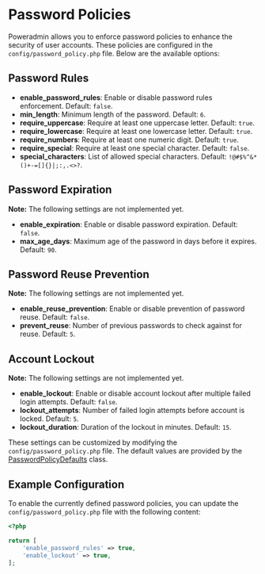 # Password Policies

Poweradmin allows you to enforce password policies to enhance the security of user accounts. These policies are
configured in the `config/password_policy.php` file. Below are the available options:

## Password Rules

- **enable_password_rules**: Enable or disable password rules enforcement. Default: `false`.
- **min_length**: Minimum length of the password. Default: `6`.
- **require_uppercase**: Require at least one uppercase letter. Default: `true`.
- **require_lowercase**: Require at least one lowercase letter. Default: `true`.
- **require_numbers**: Require at least one numeric digit. Default: `true`.
- **require_special**: Require at least one special character. Default: `false`.
- **special_characters**: List of allowed special characters. Default: `!@#$%^&*()+-=[]{}|;:,.<>?`.

## Password Expiration

**Note:** The following settings are not implemented yet.

- **enable_expiration**: Enable or disable password expiration. Default: `false`.
- **max_age_days**: Maximum age of the password in days before it expires. Default: `90`.

## Password Reuse Prevention

**Note:** The following settings are not implemented yet.

- **enable_reuse_prevention**: Enable or disable prevention of password reuse. Default: `false`.
- **prevent_reuse**: Number of previous passwords to check against for reuse. Default: `5`.

## Account Lockout

**Note:** The following settings are not implemented yet.

- **enable_lockout**: Enable or disable account lockout after multiple failed login attempts. Default: `false`.
- **lockout_attempts**: Number of failed login attempts before account is locked. Default: `5`.
- **lockout_duration**: Duration of the lockout in minutes. Default: `15`.

These settings can be customized by modifying the `config/password_policy.php` file. The default values are provided by
the [PasswordPolicyDefaults](https://github.com/poweradmin/poweradmin/blob/b45f03be40b1194863739a44fea91500ff71b25c/lib/Domain/Config/PasswordPolicyDefaults.php) class.

## Example Configuration

To enable the currently defined password policies, you can update the `config/password_policy.php` file with the
following content:

```php
<?php

return [
    'enable_password_rules' => true,
    'enable_lockout' => true,
];
```
